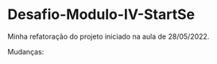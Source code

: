 # Desafio-Modulo-IV-StartSe

Minha refatoração do projeto iniciado na aula de 28/05/2022.

Mudanças:
